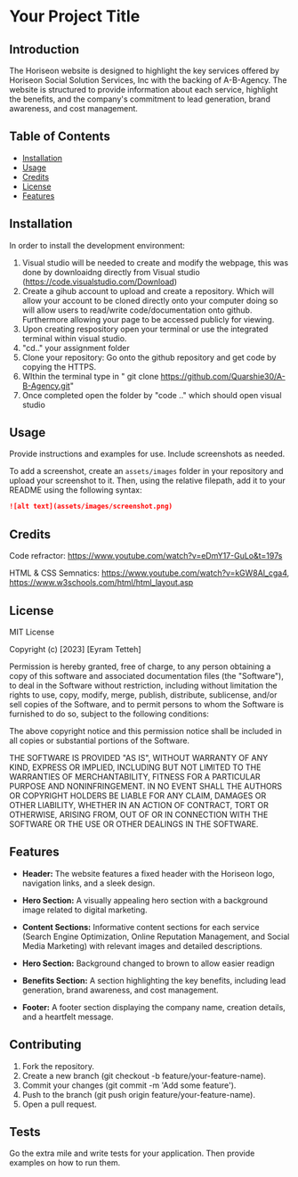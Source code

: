 # Your Project Title

## Introduction

The Horiseon website is designed to highlight the key services offered by Horiseon Social Solution Services, Inc with the backing of A-B-Agency. The website is structured to provide information about each service, highlight the benefits, and the company's commitment to lead generation, brand awareness, and cost management.


## Table of Contents

* [Installation](#installation)
* [Usage](#usage)
* [Credits](#credits)
* [License](#license)
* [Features](#Features)


## Installation

In order to install the development environment: 
1. Visual studio will be needed to create and modify the webpage, this was done by downloaidng directly from Visual studio (https://code.visualstudio.com/Download)
2. Create a gihub account to upload and create a repository. Which will allow your account to be cloned directly onto your computer doing so will allow users to read/write code/documentation onto github. Furthermore allowing your page to be accessed publicly for viewing.
3. Upon creating respository open your terminal or use the integrated terminal within visual studio. 
4. "cd.." your assignment folder
5. Clone your repository: Go onto the github repository and get code by copying the HTTPS.
6. WIthin the terminal type in " git clone https://github.com/Quarshie30/A-B-Agency.git"
7. Once completed open the folder by "code .." which should open visual studio 

## Usage 

Provide instructions and examples for use. Include screenshots as needed. 

To add a screenshot, create an `assets/images` folder in your repository and upload your screenshot to it. Then, using the relative filepath, add it to your README using the following syntax:

```md
![alt text](assets/images/screenshot.png)
```


## Credits

Code refractor: https://www.youtube.com/watch?v=eDmY17-GuLo&t=197s

HTML & CSS Semnatics: https://www.youtube.com/watch?v=kGW8Al_cga4, https://www.w3schools.com/html/html_layout.asp

## License

MIT License

Copyright (c) [2023] [Eyram Tetteh]

Permission is hereby granted, free of charge, to any person obtaining a copy
of this software and associated documentation files (the "Software"), to deal
in the Software without restriction, including without limitation the rights
to use, copy, modify, merge, publish, distribute, sublicense, and/or sell
copies of the Software, and to permit persons to whom the Software is
furnished to do so, subject to the following conditions:

The above copyright notice and this permission notice shall be included in all
copies or substantial portions of the Software.

THE SOFTWARE IS PROVIDED "AS IS", WITHOUT WARRANTY OF ANY KIND, EXPRESS OR
IMPLIED, INCLUDING BUT NOT LIMITED TO THE WARRANTIES OF MERCHANTABILITY,
FITNESS FOR A PARTICULAR PURPOSE AND NONINFRINGEMENT. IN NO EVENT SHALL THE
AUTHORS OR COPYRIGHT HOLDERS BE LIABLE FOR ANY CLAIM, DAMAGES OR OTHER
LIABILITY, WHETHER IN AN ACTION OF CONTRACT, TORT OR OTHERWISE, ARISING FROM,
OUT OF OR IN CONNECTION WITH THE SOFTWARE OR THE USE OR OTHER DEALINGS IN THE
SOFTWARE.

## Features

- **Header:** The website features a fixed header with the Horiseon logo, navigation links, and a sleek design.

- **Hero Section:** A visually appealing hero section with a background image related to digital marketing.

- **Content Sections:** Informative content sections for each service (Search Engine Optimization, Online Reputation Management, and Social Media Marketing) with relevant images and detailed descriptions.

- **Hero Section:** Background changed to brown to allow easier readign

- **Benefits Section:** A section highlighting the key benefits, including lead generation, brand awareness, and cost management.

- **Footer:** A footer section displaying the company name, creation details, and a heartfelt message.

## Contributing

1. Fork the repository.
2. Create a new branch (git checkout -b feature/your-feature-name).
3. Commit your changes (git commit -m 'Add some feature').
4. Push to the branch (git push origin feature/your-feature-name).
5. Open a pull request.

## Tests

Go the extra mile and write tests for your application. Then provide examples on how to run them.